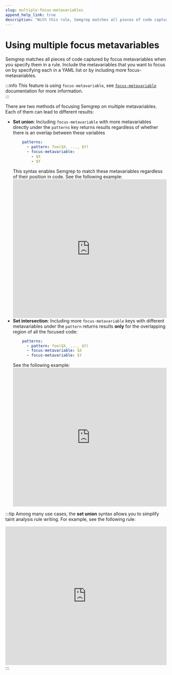 ```yaml
---
slug: multiple-focus-metavariables
append_help_link: true
description: "With this rule, Semgrep matches all pieces of code captured by the focus metavariables."
---
```


# Using multiple focus metavariables

Semgrep matches all pieces of code captured by focus metavariables when you specify them in a rule. Include the metavariables that you want to focus on by specifying each in a YAML list or by including more focus-metavariables. 

:::info
This feature is using `focus-metavariable`, see [`focus-metavariable`](/writing-rules/rule-syntax/#focus-metavariable) documentation for more information.  
:::

There are two methods of focusing Semgrep on multiple metavariables. Each of them can lead to different results:

- **Set union**: Including `focus-metavariable` with more metavariables directly under the `patterns` key returns results regardless of whether there is an overlap between these variables  
    ```yaml
        patterns:
          - pattern: foo($X, ..., $Y)
          - focus-metavariable: 
            - $X
            - $Y
    ```
    This syntax enables Semgrep to match these metavariables regardless of their position in code. See the following example:
    <iframe src="https://semgrep.dev/embed/editor?snippet=D602" border="0" frameBorder="0" width="100%" height="432"></iframe>
- **Set intersection**: Including more `focus-metavariable` keys with different metavariables under the `pattern` returns results **only** for the overlapping region of all the focused code:
    ```yaml
        patterns:
          - pattern: foo($X, ..., $Y)
          - focus-metavariable: $X
          - focus-metavariable: $Y
    ```
    See the following example:
    <iframe src="https://semgrep.dev/embed/editor?snippet=AqJw" border="0" frameBorder="0" width="100%" height="432"></iframe>

:::tip
Among many use cases, the **set union** syntax allows you to simplify taint analysis rule writing. For example, see the following rule:
<iframe src="https://semgrep.dev/embed/editor?snippet=w6Qx" border="0" frameBorder="0" width="100%" height="432"></iframe>
:::

<!-- Once this feature is no longer experimental, move the text under the ### `focus-metavariable` to docs/writing-rules/rule-syntax.md and change the # Using multiple focus metavariables header to level 4 (####) -->
